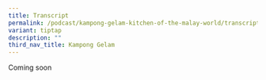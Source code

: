 ```yaml
---
title: Transcript
permalink: /podcast/kampong-gelam-kitchen-of-the-malay-world/transcript/
variant: tiptap
description: ""
third_nav_title: Kampong Gelam
---
```

<p>Coming soon</p>